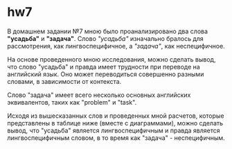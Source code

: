 # hw7
В домашнем задании №7 мною было проанализировано два слова **"усадьба"** и **"задача"**. Слово *"усадьба"* изначально бралось для рассмотрения, как лингвоспецифичное, а *"задача"*, как неспецифичное.

На основе проведенного мною исследования, можно сделать вывод, что слово "усадьба" и правда имеет трудности при переводе на английский язык. Оно может переводиться совершенно разными словами, в зависимости от контекста. 

Слово "задача" имеет всего несколько основных английских эквивалентов, таких как "problem" и "task".

Исходя из вышесказанных слов и проведенных мной расчетов, которые представлены в таблице ниже (вместе с диаграммами), можно сделать вывод, что "усадьба" является лингвоспецифичным и правда является лингвоспецифичным словом, в то время как "задача" - неспецифичным.
